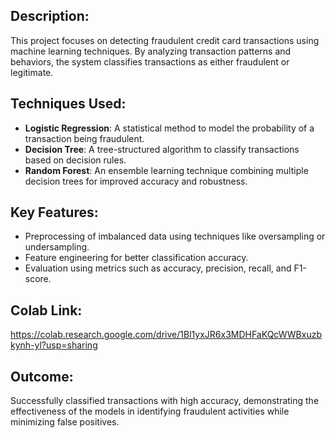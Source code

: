 ## Description:  
  This project focuses on detecting fraudulent credit card transactions using machine learning techniques. By analyzing transaction patterns and behaviors, the system classifies transactions as either fraudulent or legitimate.  

## Techniques Used:  
  - **Logistic Regression**: A statistical method to model the probability of a transaction being fraudulent.  
  - **Decision Tree**: A tree-structured algorithm to classify transactions based on decision rules.  
  - **Random Forest**: An ensemble learning technique combining multiple decision trees for improved accuracy and robustness.  

## Key Features:  
  - Preprocessing of imbalanced data using techniques like oversampling or undersampling.  
  - Feature engineering for better classification accuracy.  
  - Evaluation using metrics such as accuracy, precision, recall, and F1-score.  

## Colab Link:  
 https://colab.research.google.com/drive/1Bl1yxJR6x3MDHFaKQcWWBxuzbkynh-yl?usp=sharing

## Outcome:  
  Successfully classified transactions with high accuracy, demonstrating the effectiveness of the models in identifying fraudulent activities while minimizing false positives.
